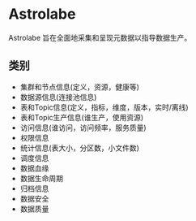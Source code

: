 # Astrolabe
Astrolabe 旨在全面地采集和呈现元数据以指导数据生产。

## 类别
+ 集群和节点信息(定义，资源，健康等)
+ 数据源信息(连接池信息)
+ 表和Topic信息(定义，指标，维度，版本，实时/离线)
+ 表和Topic生产信息(谁生产，使用资源)
+ 访问信息(谁访问，访问频率，服务质量)
+ 权限信息
+ 统计信息(表大小，分区数，小文件数)
+ 调度信息
+ 数据血缘
+ 数据生命周期
+ 归档信息
+ 数据安全
+ 数据质量